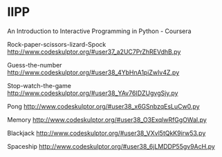 IIPP
====

An Introduction to Interactive Programming in Python - Coursera

Rock-paper-scissors-lizard-Spock
http://www.codeskulptor.org/#user37_a2UC7PrZhREVdhB.py

Guess-the-number
http://www.codeskulptor.org/#user38_4YbHnA1piZwIv4Z.py

Stop-watch-the-game
http://www.codeskulptor.org/#user38_YAv76IDZUgvgSjy.py

Pong
http://www.codeskulptor.org/#user38_x6GSnbzqEsLuCw0.py

Memory
http://www.codeskulptor.org/#user38_O3ExqlwRfGgOWal.py

Blackjack
http://www.codeskulptor.org/#user38_VXvl5tQkK9irw53.py

Spaceship
http://www.codeskulptor.org/#user38_6jLMDDP55gv9AcH.py
